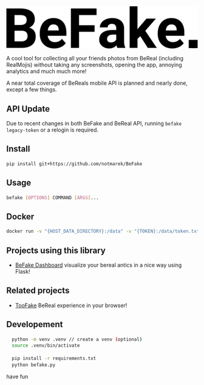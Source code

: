 <picture width="512" align="right">
 <source media="(prefers-color-scheme: dark)" srcset="./assets/befake-white.png">
 <img src="./assets/befake-black.png">
</picture>

A cool tool for collecting all your friends photos from BeReal (including RealMojis) without taking any screenshots, opening the app, annoying analytics and much much more!

A near total coverage of BeReals mobile API is planned and nearly done, except a few things.

## API Update
Due to recent changes in both BeFake and BeReal API, running ```befake legacy-token``` or a relogin is required.

## Install
```bash
pip install git+https://github.com/notmarek/BeFake
```

## Usage
```bash
befake [OPTIONS] COMMAND [ARGS]...
```


## Docker
```bash
docker run -v "{HOST_DATA_DIRECTORY}:/data" -v "{TOKEN}:/data/token.txt" notmarek/BeFake {command}
```

## Projects using this library
* [BeFake Dashboard](https://github.com/ArtrenH/BeFake-Dashboard) visualize your bereal antics in a nice way using Flask!

## Related projects
* [TooFake](https://github.com/s-alad/toofake) BeReal experience in your browser!


## Developement


```bash
  python -m venv .venv // create a venv (optional)
  source .venv/bin/activate

  pip install -r requirements.txt
  python befake.py
```

have fun

